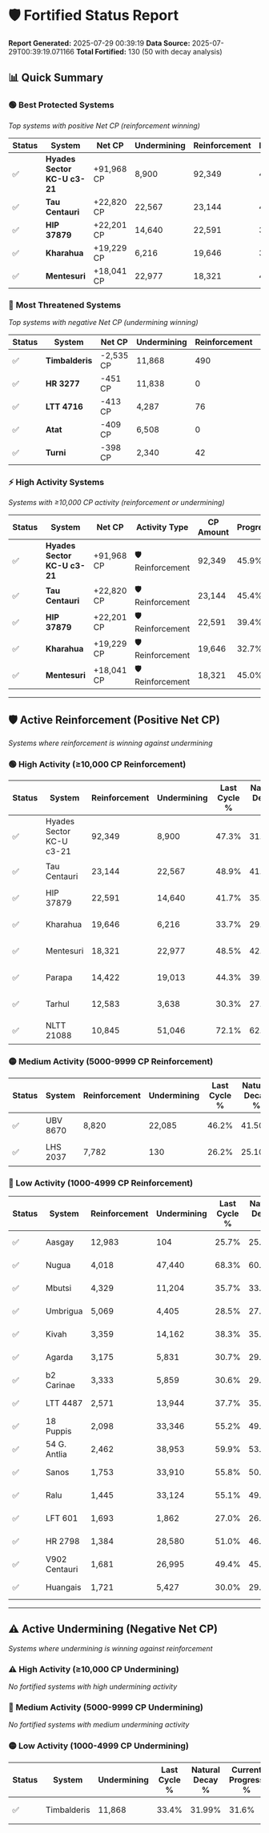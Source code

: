 # 🛡️ Fortified Status Report

**Report Generated:** 2025-07-29 00:39:19
**Data Source:** 2025-07-29T00:39:19.071166
**Total Fortified:** 130 (50 with decay analysis)

## 📊 Quick Summary

### 🟢 **Best Protected Systems**
*Top systems with positive Net CP (reinforcement winning)*

| Status | System | Net CP | Undermining | Reinforcement | Progress |
|--------|--------|--------|-------------|---------------|----------|
| ✅ | **Hyades Sector KC-U c3-21** | +91,968 CP | 8,900 | 92,349 | 45.9% |
| ✅ | **Tau Centauri** | +22,820 CP | 22,567 | 23,144 | 45.4% |
| ✅ | **HIP 37879** | +22,201 CP | 14,640 | 22,591 | 39.4% |
| ✅ | **Kharahua** | +19,229 CP | 6,216 | 19,646 | 32.7% |
| ✅ | **Mentesuri** | +18,041 CP | 22,977 | 18,321 | 45.0% |

### 🔴 **Most Threatened Systems**
*Top systems with negative Net CP (undermining winning)*

| Status | System | Net CP | Undermining | Reinforcement | Progress |
|--------|--------|--------|-------------|---------------|----------|
| ✅ | **Timbalderis** | -2,535 CP | 11,868 | 490 | 31.6% |
| ✅ | **HR 3277** | -451 CP | 11,838 | 0 | 33.8% |
| ✅ | **LTT 4716** | -413 CP | 4,287 | 76 | 28.2% |
| ✅ | **Atat** | -409 CP | 6,508 | 0 | 29.9% |
| ✅ | **Turni** | -398 CP | 2,340 | 42 | 26.8% |

### ⚡ **High Activity Systems**
*Systems with ≥10,000 CP activity (reinforcement or undermining)*

| Status | System | Net CP | Activity Type | CP Amount | Progress |
|--------|--------|--------|---------------|-----------|----------|
| ✅ | **Hyades Sector KC-U c3-21** | +91,968 CP | 🛡️ Reinforcement | 92,349 | 45.9% |
| ✅ | **Tau Centauri** | +22,820 CP | 🛡️ Reinforcement | 23,144 | 45.4% |
| ✅ | **HIP 37879** | +22,201 CP | 🛡️ Reinforcement | 22,591 | 39.4% |
| ✅ | **Kharahua** | +19,229 CP | 🛡️ Reinforcement | 19,646 | 32.7% |
| ✅ | **Mentesuri** | +18,041 CP | 🛡️ Reinforcement | 18,321 | 45.0% |

---

## 🛡️ Active Reinforcement (Positive Net CP)
*Systems where reinforcement is winning against undermining*

### 🟢 High Activity (≥10,000 CP Reinforcement)

| Status | System | Reinforcement | Undermining | Last Cycle % | Natural Decay % | Current Progress % | Current CP | Net CP | Activity |
|--------|--------|---------------|-------------|--------------|-----------------|-------------------|------------|--------|----------|
| ✅ | Hyades Sector KC-U c3-21 | 92,349 | 8,900 | 47.3% | 31.75% | 45.9% | 298,350 | +91,968 | 🟢 High Reinforcement |
| ✅ | Tau Centauri | 23,144 | 22,567 | 48.9% | 41.89% | 45.4% | 295,100 | +22,820 | 🟢 High Reinforcement |
| ✅ | HIP 37879 | 22,591 | 14,640 | 41.7% | 35.98% | 39.4% | 256,099 | +22,201 | 🟢 High Reinforcement |
| ✅ | Kharahua | 19,646 | 6,216 | 33.7% | 29.74% | 32.7% | 212,550 | +19,229 | 🟢 High Reinforcement |
| ✅ | Mentesuri | 18,321 | 22,977 | 48.5% | 42.22% | 45.0% | 292,500 | +18,041 | 🟢 High Reinforcement |
| ✅ | Parapa | 14,422 | 19,013 | 44.3% | 39.24% | 41.4% | 269,100 | +14,062 | 🟢 High Reinforcement |
| ✅ | Tarhul | 12,583 | 3,638 | 30.3% | 27.83% | 29.7% | 193,050 | +12,156 | 🟢 High Reinforcement |
| ✅ | NLTT 21088 | 10,845 | 51,046 | 72.1% | 62.64% | 64.2% | 417,300 | +10,134 | 🟢 High Reinforcement |

### 🟡 Medium Activity (5000-9999 CP Reinforcement)

| Status | System | Reinforcement | Undermining | Last Cycle % | Natural Decay % | Current Progress % | Current CP | Net CP | Activity |
|--------|--------|---------------|-------------|--------------|-----------------|-------------------|------------|--------|----------|
| ✅ | UBV 8670 | 8,820 | 22,085 | 46.2% | 41.50% | 42.8% | 278,200 | +8,451 | 🟡 Medium Reinforcement |
| ✅ | LHS 2037 | 7,782 | 130 | 26.2% | 25.10% | 26.2% | 170,300 | +7,165 | 🟡 Medium Reinforcement |

### 🔴 Low Activity (1000-4999 CP Reinforcement)

| Status | System | Reinforcement | Undermining | Last Cycle % | Natural Decay % | Current Progress % | Current CP | Net CP | Activity |
|--------|--------|---------------|-------------|--------------|-----------------|-------------------|------------|--------|----------|
| ✅ | Aasgay | 12,983 | 104 | 25.7% | 25.00% | 25.7% | 167,050 | +4,550 | 🔵 Low Reinforcement |
| ✅ | Nugua | 4,018 | 47,440 | 68.3% | 60.40% | 61.0% | 396,500 | +3,883 | 🔵 Low Reinforcement |
| ✅ | Mbutsi | 4,329 | 11,204 | 35.7% | 33.40% | 34.0% | 221,000 | +3,881 | 🔵 Low Reinforcement |
| ✅ | Umbrigua | 5,069 | 4,405 | 28.5% | 27.31% | 27.8% | 180,700 | +3,174 | 🔵 Low Reinforcement |
| ✅ | Kivah | 3,359 | 14,162 | 38.3% | 35.64% | 36.1% | 234,650 | +2,983 | 🔵 Low Reinforcement |
| ✅ | Agarda | 3,175 | 5,831 | 30.7% | 29.39% | 29.8% | 193,700 | +2,667 | 🔵 Low Reinforcement |
| ✅ | b2 Carinae | 3,333 | 5,859 | 30.6% | 29.29% | 29.7% | 193,050 | +2,662 | 🔵 Low Reinforcement |
| ✅ | LTT 4487 | 2,571 | 13,944 | 37.7% | 35.30% | 35.6% | 231,400 | +1,951 | 🔵 Low Reinforcement |
| ✅ | 18 Puppis | 2,098 | 33,346 | 55.2% | 49.83% | 50.1% | 325,650 | +1,747 | 🔵 Low Reinforcement |
| ✅ | 54 G. Antlia | 2,462 | 38,953 | 59.9% | 53.64% | 53.9% | 350,350 | +1,665 | 🔵 Low Reinforcement |
| ✅ | Sanos | 1,753 | 33,910 | 55.8% | 50.36% | 50.6% | 328,900 | +1,555 | 🔵 Low Reinforcement |
| ✅ | Ralu | 1,445 | 33,124 | 55.1% | 49.80% | 50.0% | 325,000 | +1,278 | 🔵 Low Reinforcement |
| ✅ | LFT 601 | 1,693 | 1,862 | 27.0% | 26.51% | 26.7% | 173,550 | +1,252 | 🔵 Low Reinforcement |
| ✅ | HR 2798 | 1,384 | 28,580 | 51.0% | 46.42% | 46.6% | 302,900 | +1,179 | 🔵 Low Reinforcement |
| ✅ | V902 Centauri | 1,681 | 26,995 | 49.4% | 45.02% | 45.2% | 293,800 | +1,168 | 🔵 Low Reinforcement |
| ✅ | Huangais | 1,721 | 5,427 | 30.0% | 29.03% | 29.2% | 189,800 | +1,126 | 🔵 Low Reinforcement |


---

## ⚠️ Active Undermining (Negative Net CP)
*Systems where undermining is winning against reinforcement*

### ⚠️ High Activity (≥10,000 CP Undermining)

*No fortified systems with high undermining activity*

### 🔶 Medium Activity (5000-9999 CP Undermining)

*No fortified systems with medium undermining activity*

### 🟡 Low Activity (1000-4999 CP Undermining)

| Status | System | Undermining | Last Cycle % | Natural Decay % | Current Progress % | Reinforcement | Current CP | Net CP | Activity |
|--------|--------|-------------|--------------|-----------------|-------------------|---------------|------------|--------|----------|
| ✅ | Timbalderis | 11,868 | 33.4% | 31.99% | 31.6% | 490 | 205,400 | -2,535 | 🟡 Low Undermining |
